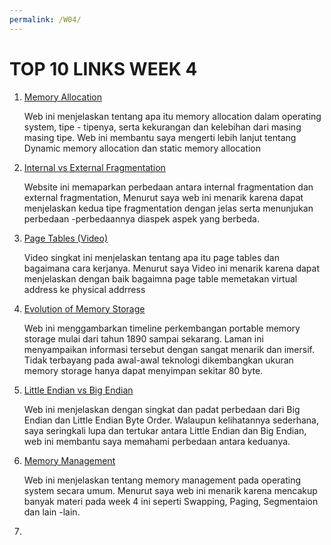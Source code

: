 ```yaml
---
permalink: /W04/
---
```


# TOP 10 LINKS WEEK 4

1. [Memory Allocation](https://binaryterms.com/static-and-dynamic-memory-allocation.html)

	Web ini menjelaskan tentang apa itu memory allocation dalam operating system, tipe - tipenya, serta kekurangan dan kelebihan dari masing masing tipe. Web ini membantu saya mengerti lebih lanjut tentang Dynamic memory allocation dan static memory allocation

2. [Internal vs External Fragmentation](https://www.geeksforgeeks.org/difference-between-internal-and-external-fragmentation/)

	Website ini memaparkan perbedaan antara internal fragmentation dan external fragmentation, Menurut saya web ini menarik karena dapat menjelaskan kedua tipe fragmentation dengan jelas serta menunjukan perbedaan -perbedaannya diaspek aspek yang berbeda.

3. [Page Tables (Video)](https://www.youtube.com/watch?v=KNUJhZCQZ9c&ab_channel=DavidBlack-Schaffer)

	Video singkat ini menjelaskan tentang apa itu page tables dan bagaimana cara kerjanya. Menurut saya Video ini menarik karena dapat menjelaskan dengan baik bagaimna page table memetakan virtual address ke physical addrress 

4. [Evolution of Memory Storage](https://www.frontierinternet.com/gateway/data-storage-timeline/)

	Web ini menggambarkan timeline perkembangan portable memory storage mulai dari tahun 1890 sampai sekarang. Laman ini menyampaikan informasi tersebut dengan sangat menarik dan imersif. Tidak terbayang pada awal-awal teknologi dikembangkan ukuran memory storage hanya dapat menyimpan sekitar 80 byte. 

5. [Little Endian vs Big Endian](https://chortle.ccsu.edu/AssemblyTutorial/Chapter-15/ass15_3.html)

	Web ini menjelaskan dengan singkat dan padat perbedaan dari Big Endian dan Little Endian Byte Order. Walaupun kelihatannya sederhana, saya seringkali lupa dan tertukar antara Little Endian dan Big Endian, web ini membantu saya memahami perbedaan antara keduanya.

6. [Memory Management](https://www.guru99.com/os-memory-management.html)

	Web ini menjelaskan tentang memory management pada operating system secara umum. Menurut saya web ini menarik karena mencakup banyak materi pada week 4 ini seperti Swapping, Paging, Segmentaion dan lain -lain.

7. []()
